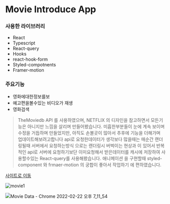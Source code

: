 
# Movie Introduce App

 ### 사용한 라이브러리
 * React
  * Typescript
  * React-query
  * Hooks
  * react-hook-form
  * Styled-compotnents
  * Framer-motion 
### 주요기능
  * 영화에대한정보를보
  * 예고편을볼수있는 비디오가 재생
  * 영화검색
  
  > TheMoviedb API 를 사용하였으며, NETFLIX 의 디자인을 참고하면서 모든기능은 아니지만 느낌을 살리며 만들어봤습니다.
  > 미흡한부분들이 눈에 계속 보이며 수정을 거듭하며 만들었지만, 아직도 손볼곳이 많아서 추후에 기능을 더해가며 업데이트해보려고합니다
  > api로 요청한데이터가 생각보다 많을때는 매순간 랜더링될때 서버에서 요청하는방식 으로는 랜더링시 버벅이는 현상과 이 있어서
  > 반복적인 api로 서버에 요청하기보단 이미요청해서 받은데이터를 캐시에 저장하여 사용할수있는 React-query를 사용해봤습니다.
  > 애니메이션 을 구현할때 styled-component 와 frmaer-motion 의 궁합이 좋아서 작업하기 에 편하였습니다.
  
  [사이트로 이동](https://elastic-jackson-cc9987.netlify.app)
  
![movie1](https://user-images.githubusercontent.com/80139780/155116026-37004d4c-727c-4e69-8d00-b201ac9e4a79.gif)

  
![Movie Data - Chrome 2022-02-22 오후 7_11_54](https://user-images.githubusercontent.com/80139780/155115799-ff18a051-cb75-4333-b020-9e05c6a28330.png)
